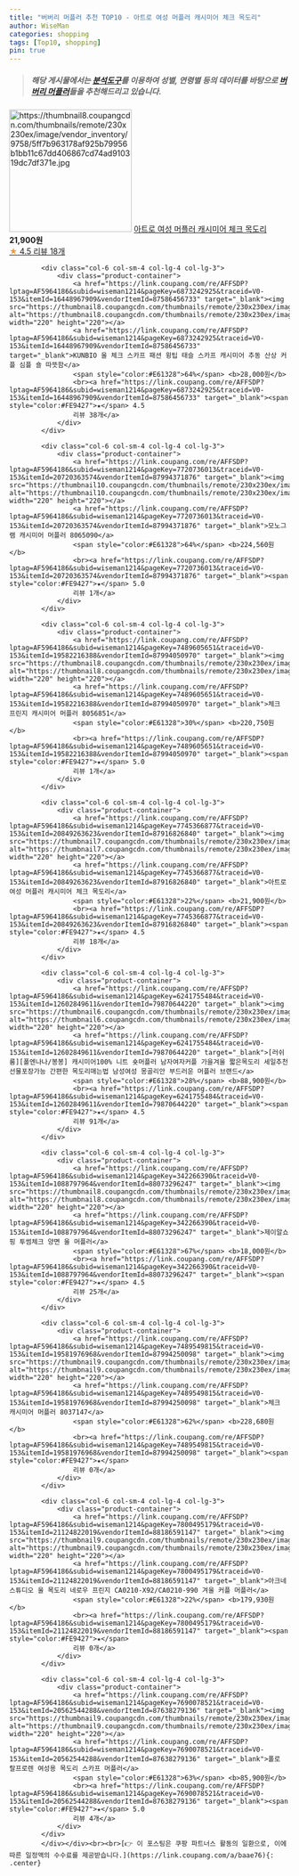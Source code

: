 ```yaml
---
title: "버버리 머플러 추천 TOP10 - 아트로 여성 머플러 캐시미어 체크 목도리"
author: WiseMan
categories: shopping
tags: [Top10, shopping]
pin: true
---
```


> ##### 해당 게시물에서는 [**분석도구**](https://itemscout.io/)를 이용하여 **성별**, **연령별** 등의 데이터를 바탕으로 [**버버리 머플러**](https://link.coupang.com/a/baae76)들을 추천해드리고 있습니다.
<div class="container"><div class="row">
            <div class="col-6 col-sm-4 col-lg-4 col-lg-3">
                <div class="product-container">
                    <a href="https://link.coupang.com/re/AFFSDP?lptag=AF5964186&subid=wiseman1214&pageKey=7745366877&traceid=V0-153&itemId=20849263625&vendorItemId=87916826861" target="_blank"><img src="https://thumbnail8.coupangcdn.com/thumbnails/remote/230x230ex/image/vendor_inventory/9758/5ff7b963178af925b79956b1bb11c67dd406867cd74ad910319dc7df371e.jpg" alt="https://thumbnail8.coupangcdn.com/thumbnails/remote/230x230ex/image/vendor_inventory/9758/5ff7b963178af925b79956b1bb11c67dd406867cd74ad910319dc7df371e.jpg" width="220" height="220"></a>
                    <a href="https://link.coupang.com/re/AFFSDP?lptag=AF5964186&subid=wiseman1214&pageKey=7745366877&traceid=V0-153&itemId=20849263625&vendorItemId=87916826861" target="_blank">아트로 여성 머플러 캐시미어 체크 목도리</a>
                    <span style="color:#E61328"></span> <b>21,900원</b>
                    <br><a href="https://link.coupang.com/re/AFFSDP?lptag=AF5964186&subid=wiseman1214&pageKey=7745366877&traceid=V0-153&itemId=20849263625&vendorItemId=87916826861" target="_blank"><span style="color:#FE9427">★</span> 4.5
                    리뷰 18개</a>
                </div>
            </div>
            
            <div class="col-6 col-sm-4 col-lg-4 col-lg-3">
                <div class="product-container">
                    <a href="https://link.coupang.com/re/AFFSDP?lptag=AF5964186&subid=wiseman1214&pageKey=6873242925&traceid=V0-153&itemId=16448967909&vendorItemId=87586456733" target="_blank"><img src="https://thumbnail8.coupangcdn.com/thumbnails/remote/230x230ex/image/vendor_inventory/517f/ab9400e48b77739695d35cda899ed9d3bbe7927a948bb5bfe1be052ae908.jpg" alt="https://thumbnail8.coupangcdn.com/thumbnails/remote/230x230ex/image/vendor_inventory/517f/ab9400e48b77739695d35cda899ed9d3bbe7927a948bb5bfe1be052ae908.jpg" width="220" height="220"></a>
                    <a href="https://link.coupang.com/re/AFFSDP?lptag=AF5964186&subid=wiseman1214&pageKey=6873242925&traceid=V0-153&itemId=16448967909&vendorItemId=87586456733" target="_blank">KUNBIO 울 체크 스카프 패션 윙팁 태슬 스카프 캐시미어 추동 산상 커플 심플 숄 따뜻함</a>
                    <span style="color:#E61328">64%</span> <b>28,000원</b>
                    <br><a href="https://link.coupang.com/re/AFFSDP?lptag=AF5964186&subid=wiseman1214&pageKey=6873242925&traceid=V0-153&itemId=16448967909&vendorItemId=87586456733" target="_blank"><span style="color:#FE9427">★</span> 4.5
                    리뷰 38개</a>
                </div>
            </div>
            
            <div class="col-6 col-sm-4 col-lg-4 col-lg-3">
                <div class="product-container">
                    <a href="https://link.coupang.com/re/AFFSDP?lptag=AF5964186&subid=wiseman1214&pageKey=7720736013&traceid=V0-153&itemId=20720363574&vendorItemId=87994371876" target="_blank"><img src="https://thumbnail10.coupangcdn.com/thumbnails/remote/230x230ex/image/vendor_inventory/105a/ba4fb7e5ca82f877e7462ce7fc94dd151ec5d7cad5b4b74ddc332f019b32.png" alt="https://thumbnail10.coupangcdn.com/thumbnails/remote/230x230ex/image/vendor_inventory/105a/ba4fb7e5ca82f877e7462ce7fc94dd151ec5d7cad5b4b74ddc332f019b32.png" width="220" height="220"></a>
                    <a href="https://link.coupang.com/re/AFFSDP?lptag=AF5964186&subid=wiseman1214&pageKey=7720736013&traceid=V0-153&itemId=20720363574&vendorItemId=87994371876" target="_blank">모노그램 캐시미어 머플러 8065090</a>
                    <span style="color:#E61328">64%</span> <b>224,560원</b>
                    <br><a href="https://link.coupang.com/re/AFFSDP?lptag=AF5964186&subid=wiseman1214&pageKey=7720736013&traceid=V0-153&itemId=20720363574&vendorItemId=87994371876" target="_blank"><span style="color:#FE9427">★</span> 5.0
                    리뷰 1개</a>
                </div>
            </div>
            
            <div class="col-6 col-sm-4 col-lg-4 col-lg-3">
                <div class="product-container">
                    <a href="https://link.coupang.com/re/AFFSDP?lptag=AF5964186&subid=wiseman1214&pageKey=7489605651&traceid=V0-153&itemId=19582216388&vendorItemId=87994050970" target="_blank"><img src="https://thumbnail8.coupangcdn.com/thumbnails/remote/230x230ex/image/vendor_inventory/9e71/c326e3170e56622e8e84058917389c89d16300fec2ec8a000027e1e6ff9b.png" alt="https://thumbnail8.coupangcdn.com/thumbnails/remote/230x230ex/image/vendor_inventory/9e71/c326e3170e56622e8e84058917389c89d16300fec2ec8a000027e1e6ff9b.png" width="220" height="220"></a>
                    <a href="https://link.coupang.com/re/AFFSDP?lptag=AF5964186&subid=wiseman1214&pageKey=7489605651&traceid=V0-153&itemId=19582216388&vendorItemId=87994050970" target="_blank">체크 프린지 캐시미어 머플러 8056851</a>
                    <span style="color:#E61328">30%</span> <b>220,750원</b>
                    <br><a href="https://link.coupang.com/re/AFFSDP?lptag=AF5964186&subid=wiseman1214&pageKey=7489605651&traceid=V0-153&itemId=19582216388&vendorItemId=87994050970" target="_blank"><span style="color:#FE9427">★</span> 5.0
                    리뷰 1개</a>
                </div>
            </div>
            
            <div class="col-6 col-sm-4 col-lg-4 col-lg-3">
                <div class="product-container">
                    <a href="https://link.coupang.com/re/AFFSDP?lptag=AF5964186&subid=wiseman1214&pageKey=7745366877&traceid=V0-153&itemId=20849263623&vendorItemId=87916826840" target="_blank"><img src="https://thumbnail7.coupangcdn.com/thumbnails/remote/230x230ex/image/vendor_inventory/c11a/264b754d08d074606bf29f71cccea494f3faa748b4eb3e59d84f523798c0.jpg" alt="https://thumbnail7.coupangcdn.com/thumbnails/remote/230x230ex/image/vendor_inventory/c11a/264b754d08d074606bf29f71cccea494f3faa748b4eb3e59d84f523798c0.jpg" width="220" height="220"></a>
                    <a href="https://link.coupang.com/re/AFFSDP?lptag=AF5964186&subid=wiseman1214&pageKey=7745366877&traceid=V0-153&itemId=20849263623&vendorItemId=87916826840" target="_blank">아트로 여성 머플러 캐시미어 체크 목도리</a>
                    <span style="color:#E61328">22%</span> <b>21,900원</b>
                    <br><a href="https://link.coupang.com/re/AFFSDP?lptag=AF5964186&subid=wiseman1214&pageKey=7745366877&traceid=V0-153&itemId=20849263623&vendorItemId=87916826840" target="_blank"><span style="color:#FE9427">★</span> 4.5
                    리뷰 18개</a>
                </div>
            </div>
            
            <div class="col-6 col-sm-4 col-lg-4 col-lg-3">
                <div class="product-container">
                    <a href="https://link.coupang.com/re/AFFSDP?lptag=AF5964186&subid=wiseman1214&pageKey=6241755484&traceid=V0-153&itemId=12602849611&vendorItemId=79870644220" target="_blank"><img src="https://thumbnail6.coupangcdn.com/thumbnails/remote/230x230ex/image/vendor_inventory/e5a3/635d92ac55a185ff5bd61e6723b8a6f2584e5cc6b90c53b97f4ecf1f3672.jpg" alt="https://thumbnail6.coupangcdn.com/thumbnails/remote/230x230ex/image/vendor_inventory/e5a3/635d92ac55a185ff5bd61e6723b8a6f2584e5cc6b90c53b97f4ecf1f3672.jpg" width="220" height="220"></a>
                    <a href="https://link.coupang.com/re/AFFSDP?lptag=AF5964186&subid=wiseman1214&pageKey=6241755484&traceid=V0-153&itemId=12602849611&vendorItemId=79870644220" target="_blank">[러쉬룸][폴엔나나/봉봉] 캐시미어100% 니트 숏머플러 남자여자커플 가을겨울 짧은목도리 세일추천 선물포장가능 간편한 목도리매는법 남성여성 몽골리안 부드러운 머플러 브랜드</a>
                    <span style="color:#E61328">28%</span> <b>88,900원</b>
                    <br><a href="https://link.coupang.com/re/AFFSDP?lptag=AF5964186&subid=wiseman1214&pageKey=6241755484&traceid=V0-153&itemId=12602849611&vendorItemId=79870644220" target="_blank"><span style="color:#FE9427">★</span> 4.5
                    리뷰 91개</a>
                </div>
            </div>
            
            <div class="col-6 col-sm-4 col-lg-4 col-lg-3">
                <div class="product-container">
                    <a href="https://link.coupang.com/re/AFFSDP?lptag=AF5964186&subid=wiseman1214&pageKey=342266390&traceid=V0-153&itemId=1088797964&vendorItemId=88073296247" target="_blank"><img src="https://thumbnail8.coupangcdn.com/thumbnails/remote/230x230ex/image/vendor_inventory/42a6/b25ba190730843c42f97ece3c894c880124a835c0a02ec2579abbc27057b.jpg" alt="https://thumbnail8.coupangcdn.com/thumbnails/remote/230x230ex/image/vendor_inventory/42a6/b25ba190730843c42f97ece3c894c880124a835c0a02ec2579abbc27057b.jpg" width="220" height="220"></a>
                    <a href="https://link.coupang.com/re/AFFSDP?lptag=AF5964186&subid=wiseman1214&pageKey=342266390&traceid=V0-153&itemId=1088797964&vendorItemId=88073296247" target="_blank">제이알쇼핑 투썸체크 양면 울 머플러</a>
                    <span style="color:#E61328">67%</span> <b>18,000원</b>
                    <br><a href="https://link.coupang.com/re/AFFSDP?lptag=AF5964186&subid=wiseman1214&pageKey=342266390&traceid=V0-153&itemId=1088797964&vendorItemId=88073296247" target="_blank"><span style="color:#FE9427">★</span> 4.5
                    리뷰 25개</a>
                </div>
            </div>
            
            <div class="col-6 col-sm-4 col-lg-4 col-lg-3">
                <div class="product-container">
                    <a href="https://link.coupang.com/re/AFFSDP?lptag=AF5964186&subid=wiseman1214&pageKey=7489549815&traceid=V0-153&itemId=19581976968&vendorItemId=87994250098" target="_blank"><img src="https://thumbnail9.coupangcdn.com/thumbnails/remote/230x230ex/image/vendor_inventory/3b6d/66a34f054586b2c2d05b2584c1b2dec2fefe45df775593e1ff88cbefc9f8.png" alt="https://thumbnail9.coupangcdn.com/thumbnails/remote/230x230ex/image/vendor_inventory/3b6d/66a34f054586b2c2d05b2584c1b2dec2fefe45df775593e1ff88cbefc9f8.png" width="220" height="220"></a>
                    <a href="https://link.coupang.com/re/AFFSDP?lptag=AF5964186&subid=wiseman1214&pageKey=7489549815&traceid=V0-153&itemId=19581976968&vendorItemId=87994250098" target="_blank">체크 캐시미어 머플러 8037147</a>
                    <span style="color:#E61328">62%</span> <b>228,680원</b>
                    <br><a href="https://link.coupang.com/re/AFFSDP?lptag=AF5964186&subid=wiseman1214&pageKey=7489549815&traceid=V0-153&itemId=19581976968&vendorItemId=87994250098" target="_blank"><span style="color:#FE9427">★</span> 
                    리뷰 0개</a>
                </div>
            </div>
            
            <div class="col-6 col-sm-4 col-lg-4 col-lg-3">
                <div class="product-container">
                    <a href="https://link.coupang.com/re/AFFSDP?lptag=AF5964186&subid=wiseman1214&pageKey=7800495179&traceid=V0-153&itemId=21124822019&vendorItemId=88186591147" target="_blank"><img src="https://thumbnail9.coupangcdn.com/thumbnails/remote/230x230ex/image/vendor_inventory/42d8/7c47cce35fb795ee75c579d58cddc5a04a72f0cc729a099afe744e4b6f85.jpg" alt="https://thumbnail9.coupangcdn.com/thumbnails/remote/230x230ex/image/vendor_inventory/42d8/7c47cce35fb795ee75c579d58cddc5a04a72f0cc729a099afe744e4b6f85.jpg" width="220" height="220"></a>
                    <a href="https://link.coupang.com/re/AFFSDP?lptag=AF5964186&subid=wiseman1214&pageKey=7800495179&traceid=V0-153&itemId=21124822019&vendorItemId=88186591147" target="_blank">아크네스튜디오 울 목도리 네로우 프린지 CA0210-X92/CA0210-990 겨울 커플 머플러</a>
                    <span style="color:#E61328">22%</span> <b>179,930원</b>
                    <br><a href="https://link.coupang.com/re/AFFSDP?lptag=AF5964186&subid=wiseman1214&pageKey=7800495179&traceid=V0-153&itemId=21124822019&vendorItemId=88186591147" target="_blank"><span style="color:#FE9427">★</span> 
                    리뷰 0개</a>
                </div>
            </div>
            
            <div class="col-6 col-sm-4 col-lg-4 col-lg-3">
                <div class="product-container">
                    <a href="https://link.coupang.com/re/AFFSDP?lptag=AF5964186&subid=wiseman1214&pageKey=7690078521&traceid=V0-153&itemId=20562544288&vendorItemId=87638279136" target="_blank"><img src="https://thumbnail9.coupangcdn.com/thumbnails/remote/230x230ex/image/vendor_inventory/c6d7/31ac6559906fceea3bbb0a7c712ed37479b33d563f0c3cc0b647157788a0.jpg" alt="https://thumbnail9.coupangcdn.com/thumbnails/remote/230x230ex/image/vendor_inventory/c6d7/31ac6559906fceea3bbb0a7c712ed37479b33d563f0c3cc0b647157788a0.jpg" width="220" height="220"></a>
                    <a href="https://link.coupang.com/re/AFFSDP?lptag=AF5964186&subid=wiseman1214&pageKey=7690078521&traceid=V0-153&itemId=20562544288&vendorItemId=87638279136" target="_blank">폴로 랄프로렌 여성용 목도리 스카프 머플러</a>
                    <span style="color:#E61328">63%</span> <b>85,900원</b>
                    <br><a href="https://link.coupang.com/re/AFFSDP?lptag=AF5964186&subid=wiseman1214&pageKey=7690078521&traceid=V0-153&itemId=20562544288&vendorItemId=87638279136" target="_blank"><span style="color:#FE9427">★</span> 5.0
                    리뷰 4개</a>
                </div>
            </div>
            </div></div><br><br>[👉 이 포스팅은 쿠팡 파트너스 활동의 일환으로, 이에 따른 일정액의 수수료를 제공받습니다.](https://link.coupang.com/a/baae76){: .center}